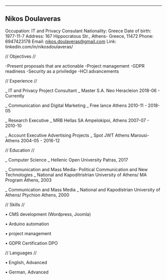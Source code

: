 
---------------------------
Nikos Doulaveras
---------------------------
Occupation: IT and Privacy Consulant 
Nationality: Greece 
Date of birth: 1977-11-7 
Address: 167 Hippocratous Str., Athens- Greece, 11472 
Phone: 6947423178 
Email: nikos.doulaveras@gmail.com 
Link: linkedin.com/in/nikosdoulaveras/ 

        
//  Objectives //
        

-Present proposals that are actionable
-Project management
-GDPR readiness
-Security as a priviledge
-HCI advancements

            
//  Experience //
        
_ IT and Privacy Project Consultant _
Master S.A. 
Neo Heracleion 
2018-06 - Currently

            
_ Communication and Digital Marketing _
Free lance 
Athens 
2010-11 - 2018-05

            
_ Research Executive _
MRB Hellas SA 
Ampelokipoi, Athens 
2007-07 - 2010-10

            
_ Account Executive Advertising Projects _
Spot JWT Athens 
Marousi- Athens 
2004-05 - 2016-12

            
//  Education //
        
_ Computer Science _
Hellenic Open University 
Patras, 2017

            
_ Communication and Mass Media- Political Communication and New Technologies _
National and Kapoditristrian University of Athens/ MA Program 
Athens, 2003

            
_ Communication and Mass Media _
National and Kapodistrian University of Athens/ Ptychion 
Athens, 2000

            
//  Skills //
        
• CMS development (Wordpress, Joomla)
            
• Arduino automation
            
• project management
            
• GDPR Certification DPO
            
//  Languages //
        
• English, Advanced
            
• German, Advanced
            

